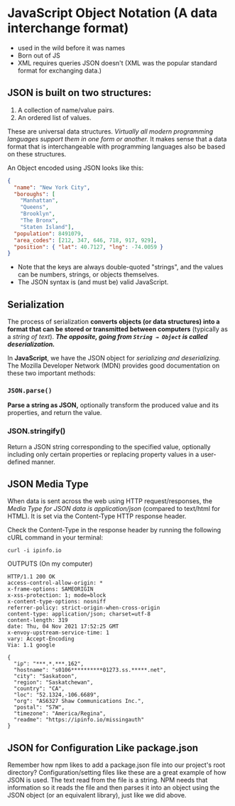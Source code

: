 # JavaScript Object Notation (A data interchange format)
* used in the wild before it was names
* Born out of JS
* XML requires queries JSON doesn't (XML was the popular standard format for exchanging data.)

## JSON is built on two structures:
1. A collection of name/value pairs.
2. An ordered list of values.

These are universal data structures. *Virtually all modern programming languages support them in one form or another.* It makes sense that a data format that is interchangeable with programming languages also be based on these structures.

An Object encoded using JSON looks like this:
```json
{
  "name": "New York City",
  "boroughs": [
    "Manhattan",
    "Queens",
    "Brooklyn",
    "The Bronx",
    "Staten Island"],
  "population": 8491079,
  "area_codes": [212, 347, 646, 718, 917, 929],
  "position": { "lat": 40.7127, "lng": -74.0059 }
}
```
* Note that the keys are always double-quoted "strings", and the values can be numbers, strings, or objects themselves.
* The JSON syntax is (and must be) valid JavaScript.

## Serialization
The process of serialization **converts objects (or data structures) into a format that can be stored or transmitted between computers** (typically as a *string of text*). 
***The opposite, going from ```String → Object``` is called deserialization.***

In **JavaScript**, we have the JSON object for *serializing and deserializing.* The Mozilla Developer Network (MDN) provides good documentation on these two important methods:
### ```JSON.parse()```
**Parse a string as JSON,** optionally transform the produced value and its properties, and return the value.
### JSON.stringify()
Return a JSON string corresponding to the specified value, optionally including only certain properties or replacing property values in a user-defined manner.

## JSON Media Type
When data is sent across the web using HTTP request/responses, the *Media Type for JSON data is application/json* (compared to text/html for HTML). It is set via the Content-Type HTTP response header.

Check the Content-Type in the response header by running the following cURL command in your terminal:
```shell
curl -i ipinfo.io
```
OUTPUTS (On my computer)
```shell
HTTP/1.1 200 OK
access-control-allow-origin: *
x-frame-options: SAMEORIGIN
x-xss-protection: 1; mode=block
x-content-type-options: nosniff
referrer-policy: strict-origin-when-cross-origin
content-type: application/json; charset=utf-8
content-length: 319
date: Thu, 04 Nov 2021 17:52:25 GMT
x-envoy-upstream-service-time: 1
vary: Accept-Encoding
Via: 1.1 google

{
  "ip": "***.*.***.162",
  "hostname": "s0106**********01273.ss.*****.net",
  "city": "Saskatoon",
  "region": "Saskatchewan",
  "country": "CA",
  "loc": "52.1324,-106.6689",
  "org": "AS6327 Shaw Communications Inc.",
  "postal": "S7W",
  "timezone": "America/Regina",
  "readme": "https://ipinfo.io/missingauth"
}
```
## JSON for Configuration Like package.json
Remember how npm likes to add a package.json file into our project's root directory? Configuration/setting files like these are a great example of how JSON is used. The text read from the file is a string. NPM needs that information so it reads the file and then parses it into an object using the JSON object (or an equivalent library), just like we did above.

